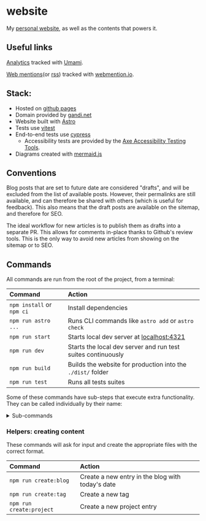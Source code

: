 # website

My [personal website](https://gohector.com), as well as the contents that powers it.

## Useful links

[Analytics](https://analytics.umami.is/share/4JOEokFotSrQAsr4/GoHector) tracked with [Umami](https://umami.is/).

[Web mentions](https://webmention.io/api/mentions.html?token=RDJRXtZAj4QOKaiMWxgtXQ)(or [rss](https://webmention.io/api/mentions.html?token=RDJRXtZAj4QOKaiMWxgtXQ)) tracked with [webmention.io](https://webmention.io/).

## Stack:

- Hosted on [github pages](https://pages.github.com/)
- Domain provided by [gandi.net](https://www.gandi.net/)
- Website built with [Astro](https://astro.build/)
- Tests use [vitest](https://vitest.dev/)
- End-to-end tests use [cypress](https://www.cypress.io/)
  - Accessibility tests are provided by the [Axe Accessibility Testing Tools](https://www.deque.com/axe/).
- Diagrams created with [mermaid.js](https://mermaid.js.org/)

## Conventions

Blog posts that are set to future date are considered "drafts", and will be excluded from the list of available posts. However, their permalinks are still available, and can therefore be shared with others (which is useful for feedback). This also means that the draft posts are available on the sitemap, and therefore for SEO.

The ideal workflow for new articles is to publish them as drafts into a separate PR. This allows for comments in-place thanks to Github's review tools. This is the only way to avoid new articles from showing on the sitemap or to SEO.

## Commands

All commands are run from the root of the project, from a terminal:

| Command                   | Action                                                              |
| :------------------------ | :------------------------------------------------------------------ |
| `npm install` or `npm ci` | Install dependencies                                                |
| `npm run astro ...`       | Runs CLI commands like `astro add` or `astro check`                 |
| `npm run start`           | Starts local dev server at [localhost:4321](http://localhost:4321/) |
| `npm run dev`             | Starts the local dev server and run test suites continuously        |
| `npm run build`           | Builds the website for production into the `./dist/` folder         |
| `npm run test`            | Runs all tests suites                                               |

Some of these commands have sub-steps that execute extra functionality. They can be called individually by their name:

<details>
  <summary>Sub-commands</summary>


  | Command         | Sub-command                         | Action                                                                      |
  | :-------------- | :---------------------------------- | :-------------------------------------------------------------------------- |
  | `npm install`   | `npm run postinstall:sync`          | Sync content types for astro types                                          |
  |                 | `npm run postinstall:feed`          | Downloads [rss feed styling](feed.xsl) for users browsing the url           |
  | `npm run build` | `npm run prebuild:diagrams`         | Renders all diagrams in the `./public` directory (`.mmd` become `.mmd.svg`) |
  |                 | `npm run prebuild:skills`           | Updates all skills to use the category that corresponds to their directory  |
  |                 | `npm run postbuild:update-fixtures` | Updates fixtures for the end-to-end tests                                   |
  | `npm run dev`   | `npm run dev:server`                | Same as `npm run start`                                                     |
  |                 | `npm run dev:test:unit`             | Runs the unit tests and watches for file changes                            |
  |                 | `npm run dev:test:e2e`              | Runs the end-to-end tests and watches for file changes                      |
  | `npm run test`  | `npm run test:check`                | Runs Typescript checks                                                      |
  |                 | `npm run test:unit`                 | Runs the unit tests                                                         |
  |                 | `npm run test:e2e`                  | Runs the end-to-end tests. This runs `npm run build` before executing       |
</details>


### Helpers: creating content

These commands will ask for input and create the appropriate files with the correct format.

| Command                  | Action                                           |
| :----------------------- | :----------------------------------------------- |
| `npm run create:blog`    | Create a new entry in the blog with today's date |
| `npm run create:tag`     | Create a new tag                                 |
| `npm run create:project` | Create a new project entry                       |

[feed.xsl]: https://github.com/genmon/aboutfeeds/blob/main/tools/pretty-feed-v3.xsl